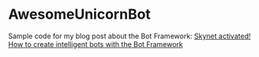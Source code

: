 # AwesomeUnicornBot
Sample code for my blog post about the Bot Framework: [Skynet activated! How to create intelligent bots with the Bot Framework](https://geralddoes.net/2016/07/31/skynet-activated-how-to-create-intelligent-bots-with-the-bot-framework/)
